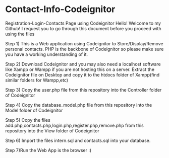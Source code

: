 # Contact-Info-Codeignitor
Registration-Login-Contacts Page using Codeignitor
Hello!
Welcome to my Github!
I request you to go through this document before you proceed with using the files

Step 1) This is a Web application using Codeignitor to Store/Display/Remove personal contacts.
        PHP is the backbone of Codeignitor so please make sure you have a working understanding of it.
        
Step 2) Download Codeignitor and you may also need a localhost software like Xampp or Wampp if you are not hosting
        this on a server.
        Extract the Codeignitor file on Desktop and copy it to the htdocs folder of Xampp(find similar folders for Wampp,etc)
        
Step 3) Copy the user.php file from this repository into the Controller folder of Codeignitor

Step 4) Copy the database_model.php file from this repository into the Model folder of Codeignitor

Step 5) Copy the files add.php,contacts.php,login.php,register.php,remove.php  from this repository into the View folder of Codeignitor

Step 6) Import the files intern.sql and contacts.sql into your database.

Step 7)Run the Web App is the browser :)
